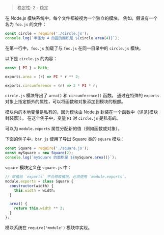 
<!--introduced_in=v0.10.0-->

> 稳定性: 2 - 稳定

<!--name=module-->

在 Node.js 模块系统中，每个文件都被视为一个独立的模块。
例如，假设有一个名为 `foo.js` 的文件：

```js
const circle = require('./circle.js');
console.log(`半径为 4 的圆的面积是 ${circle.area(4)}`);
```

在第一行中，`foo.js` 加载了与 `foo.js` 在同一目录中的 `circle.js` 模块。

以下是 `circle.js` 的内容：

```js
const { PI } = Math;

exports.area = (r) => PI * r ** 2;

exports.circumference = (r) => 2 * PI * r;
```

`circle.js` 模块导出了 `area()` 和 `circumference()` 函数。
通过在特殊的 `exports` 对象上指定额外的属性，可以将函数和对象添加到模块的根部。

模块内的本地变量是私有的，因为模块由 Node.js 封装在一个函数中（详见[模块封装器]）。
在这个例子中，变量 `PI` 对 `circle.js` 是私有的。

可以为 `module.exports` 属性分配新的值（例如函数或对象）。

下面的例子中，`bar.js` 使用了导出 Square 类的 `square` 模块：

```js
const Square = require('./square.js');
const mySquare = new Square(2);
console.log(`mySquare 的面积是 ${mySquare.area()}`);
```

`square` 模块定义在 `square.js` 中：

```js
// 赋值给 `exports` 不会修改模块，必须使用 `module.exports`。
module.exports = class Square {
  constructor(width) {
    this.width = width;
  }

  area() {
    return this.width ** 2;
  }
};
```

模块系统在 `require('module')` 模块中实现。

